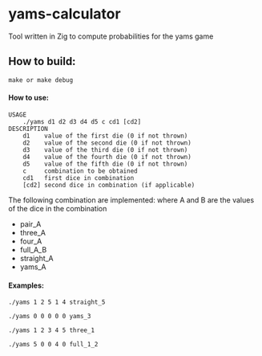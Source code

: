 # yams-calculator
Tool written in Zig to compute probabilities for the yams game


## How to build:
```
make or make debug
```

#### How to use:
```
USAGE  
    ./yams d1 d2 d3 d4 d5 c cd1 [cd2]
DESCRIPTION
    d1    value of the first die (0 if not thrown)
    d2    value of the second die (0 if not thrown)
    d3    value of the third die (0 if not thrown)
    d4    value of the fourth die (0 if not thrown)
    d5    value of the fifth die (0 if not thrown)
    c     combination to be obtained
    cd1   first dice in combination
    [cd2] second dice in combination (if applicable)
```

The following combination are implemented: where A and B are the values of the dice in the combination
- pair_A
- three_A
- four_A
- full_A_B
- straight_A
- yams_A


#### Examples:
```
./yams 1 2 5 1 4 straight_5

./yams 0 0 0 0 0 yams_3

./yams 1 2 3 4 5 three_1

./yams 5 0 0 4 0 full_1_2
```